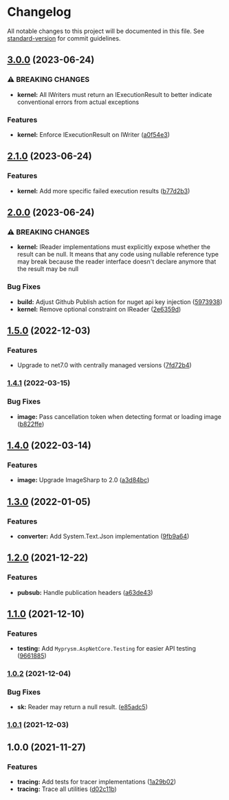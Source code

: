 # Changelog

All notable changes to this project will be documented in this file. See [standard-version](https://github.com/conventional-changelog/standard-version) for commit guidelines.

## [3.0.0](https://github.com/myprysm/myprysm-dotnet-commons/compare/v2.1.0...v3.0.0) (2023-06-24)


### ⚠ BREAKING CHANGES

* **kernel:** All IWriters must return an IExecutionResult to better indicate conventional errors from actual exceptions

### Features

* **kernel:** Enforce IExecutionResult on IWriter ([a0f54e3](https://github.com/myprysm/myprysm-dotnet-commons/commit/a0f54e330ceb5aab3a31a1d951d5c3f2fe140553))

## [2.1.0](https://github.com/myprysm/myprysm-dotnet-commons/compare/v2.0.0...v2.1.0) (2023-06-24)


### Features

* **kernel:** Add more specific failed execution results ([b77d2b3](https://github.com/myprysm/myprysm-dotnet-commons/commit/b77d2b3c489e616294b30af6cb6e4dc3975d14d4))

## [2.0.0](https://github.com/myprysm/myprysm-dotnet-commons/compare/v1.5.0...v2.0.0) (2023-06-24)


### ⚠ BREAKING CHANGES

* **kernel:** IReader implementations must explicitly expose whether the result can be null.
It means that any code using nullable reference type may break because the reader interface doesn't declare anymore that the result may be null

### Bug Fixes

* **build:** Adjust Github Publish action for nuget api key injection ([5973938](https://github.com/myprysm/myprysm-dotnet-commons/commit/597393814d8cf955fb331f436a9c558aa09f65f9))
* **kernel:** Remove optional constraint on IReader ([2e6359d](https://github.com/myprysm/myprysm-dotnet-commons/commit/2e6359d9d1d1045880e5a3047abc7695556ab7aa))

## [1.5.0](https://github.com/myprysm/myprysm-dotnet-commons/compare/v1.4.1...v1.5.0) (2022-12-03)


### Features

* Upgrade to net7.0 with centrally managed versions ([7fd72b4](https://github.com/myprysm/myprysm-dotnet-commons/commit/7fd72b417832d992995643b3428789c1e7d2ccca))

### [1.4.1](https://github.com/myprysm/myprysm-dotnet-commons/compare/v1.4.0...v1.4.1) (2022-03-15)


### Bug Fixes

* **image:** Pass cancellation token when detecting format or loading image ([b822ffe](https://github.com/myprysm/myprysm-dotnet-commons/commit/b822ffe7c5a5baaf995c67f6259e19afdcfbb30c))

## [1.4.0](https://github.com/myprysm/myprysm-dotnet-commons/compare/v1.3.0...v1.4.0) (2022-03-14)


### Features

* **image:** Upgrade ImageSharp to 2.0 ([a3d84bc](https://github.com/myprysm/myprysm-dotnet-commons/commit/a3d84bcffc1823746f09af8f6bb7a1df7c7d8725))

## [1.3.0](https://github.com/myprysm/myprysm-dotnet-commons/compare/v1.2.0...v1.3.0) (2022-01-05)


### Features

* **converter:** Add System.Text.Json implementation ([9fb9a64](https://github.com/myprysm/myprysm-dotnet-commons/commit/9fb9a64eb3de45e7adeebf03fe8647f5b783a822))

## [1.2.0](https://github.com/myprysm/myprysm-dotnet-commons/compare/v1.1.0...v1.2.0) (2021-12-22)


### Features

* **pubsub:** Handle publication headers ([a63de43](https://github.com/myprysm/myprysm-dotnet-commons/commit/a63de439f7b9417506d4d45fbeaba29d27b9c717))

## [1.1.0](https://github.com/myprysm/myprysm-dotnet-commons/compare/v1.0.2...v1.1.0) (2021-12-10)


### Features

* **testing:** Add `Myprysm.AspNetCore.Testing` for easier API testing ([9661885](https://github.com/myprysm/myprysm-dotnet-commons/commit/9661885f32cd428b29adf3ebe8de69b606215ed1))

### [1.0.2](https://github.com/myprysm/myprysm-dotnet-commons/compare/v1.0.1...v1.0.2) (2021-12-04)


### Bug Fixes

* **sk:** Reader may return a null result. ([e85adc5](https://github.com/myprysm/myprysm-dotnet-commons/commit/e85adc5f757f6e87c52b3247ead395eb90dbba9f))

### [1.0.1](https://github.com/myprysm/myprysm-dotnet-commons/compare/v1.0.0...v1.0.1) (2021-12-03)

## 1.0.0 (2021-11-27)


### Features

* **tracing:** Add tests for tracer implementations ([1a29b02](https://github.com/myprysm/myprysm-dotnet-commons/commit/1a29b0259783c8fc0e16cf9fac9113c5d5112be6))
* **tracing:** Trace all utilities ([d02c11b](https://github.com/myprysm/myprysm-dotnet-commons/commit/d02c11b89a5df7d12cc53473c9e421625966e25c))
